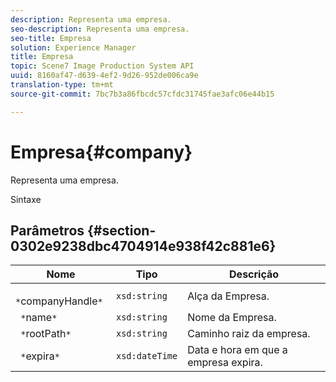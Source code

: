 ```yaml
---
description: Representa uma empresa.
seo-description: Representa uma empresa.
seo-title: Empresa
solution: Experience Manager
title: Empresa
topic: Scene7 Image Production System API
uuid: 8160af47-d639-4ef2-9d26-952de006ca9e
translation-type: tm+mt
source-git-commit: 7bc7b3a86fbcdc57cfdc31745fae3afc06e44b15

---
```



# Empresa{#company}

Representa uma empresa.

Sintaxe

## Parâmetros {#section-0302e9238dbc4704914e938f42c881e6}

| Nome | Tipo | Descrição |
|---|---|---|
| ` *`companyHandle`*` | `xsd:string` | Alça da Empresa. |
| ` *`name`*` | `xsd:string` | Nome da Empresa. |
| ` *`rootPath`*` | `xsd:string` | Caminho raiz da empresa. |
| ` *`expira`*` | `xsd:dateTime` | Data e hora em que a empresa expira. |

